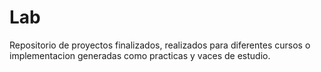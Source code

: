 # Lab
Repositorio de proyectos finalizados, realizados para diferentes cursos o implementacion generadas como practicas y vaces de estudio.
